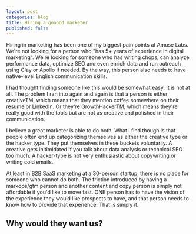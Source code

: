 ```yaml
---
layout: post
categories: blog
title: Hiring a gooood marketer
published: false
---
```


Hiring in marketing has been one of my biggest pain points at Amuse Labs. We're not looking for a person who "has 5+ years of experience in digital marketing". We're looking for someone who has writing chops, can analyze performance data, optimize SEO and even enrich data and run outreach using Clay or Apollo if needed. By the way, this person also needs to have native-level English communication skills. 

I had thought finding someone like this would be somewhat easy. It is not at all. The problem I ran into again and again is that a person is either creativeTM, which means that they mention coffee somewhere on their resume or LinkedIn. Or they're GrowthHackerTM, which means they're really good with the tools but are not as creative and polished in their communication. 

I believe a great marketer is able to do both. What I find though is that people often end up categorizing themselves as either the creative type or the hacker type. They put themselves in these buckets voluntarily. A creative gets initimidated if you talk about data analysis or technical SEO too much. A hacker-type is not very enthusiastic about copywriting or writing cold emails.

At least in B2B SaaS marketing at a 30-person startup, there is no place for someone who cannot do both. The friction introduced by having a markops/gtm person and another content and copy person is simply not affordable if you'd like to move fast. ONE person has to have the vision of the experience they would like prospects to have, and that person needs to know how to provide that experience. That is simply it.

## Why would they want us?

